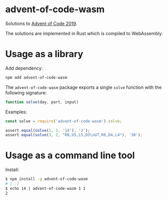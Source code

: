 # advent-of-code-wasm
Solutions to [Advent of Code 2019](https://adventofcode.com/2019).

The solutions are implemented in Rust which is compiled to WebAssembly.

# Usage as a library
Add dependency:

```sh
npm add advent-of-code-wasm
```

The `advent-of-code-wasm` package exports a single `solve` function with the following signature:

```js
function solve(day, part, input)
```

Examples:

```js
const solve = require('advent-of-code-wasm').solve;

assert.equal(solve(1, 1, '14'), '2');
assert.equal(solve(3, 2, "R8,U5,L5,D3\nU7,R6,D4,L4"), '30');
```

# Usage as a command line tool
Install:

```sh
$ npm install -g advent-of-code-wasm
# [..]
$ echo 14 | advent-of-code-wasm 1 1
2
```
